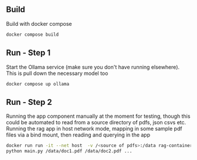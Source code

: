 ## Build
Build with docker compose
```bash
docker compose build
```

## Run - Step 1
Start the Ollama service (make sure you don't have running elsewhere).
This is pull down the necessary model too
```bash
docker compose up ollama
```
## Run - Step 2
Running the app component manually at the moment for testing, though this could be automated to read from a source directory of pdfs, json csvs etc.
Running the rag app in host network mode, mapping in some sample pdf files via a bind mount, then reading and querying in the app
```bash
docker run run -it --net host  -v /<source of pdfs>:/data rag-container-app bash 
python main.py /data/doc1.pdf /data/doc2.pdf ...
```


